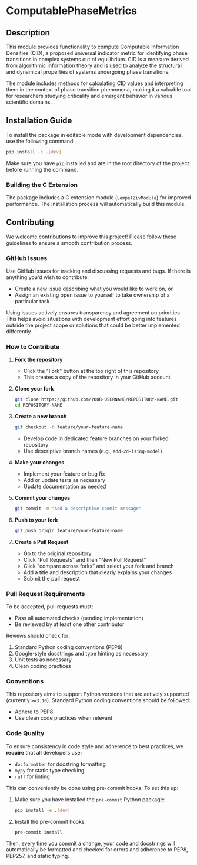 # ComputablePhaseMetrics

## Description
This module provides functionality to compute Computable Information Densities (CID), 
a proposed universal indicator metric for identifying phase transitions in complex systems out of equilibrium. 
CID is a measure derived from algorithmic information theory and is used to analyze 
the structural and dynamical properties of systems undergoing phase transitions. 

The module includes methods for calculating CID values and interpreting them in the 
context of phase transition phenomena, making it a valuable tool for researchers 
studying criticality and emergent behavior in various scientific domains.

## Installation Guide

To install the package in editable mode with development dependencies, use the following command:

```bash
pip install -e .[dev]
```

Make sure you have `pip` installed and are in the root directory of the project before running the command.

### Building the C Extension
The package includes a C extension module (`LempelZivModule`) for improved performance. The installation process will automatically build this module.

## Contributing

We welcome contributions to improve this project! Please follow these guidelines to ensure a smooth contribution process.

### GitHub Issues

Use GitHub issues for tracking and discussing requests and bugs. If there is anything you'd wish to contribute:
- Create a new issue describing what you would like to work on, or
- Assign an existing open issue to yourself to take ownership of a particular task

Using issues actively ensures transparency and agreement on priorities. This helps avoid situations with development effort going into features outside the project scope or solutions that could be better implemented differently.

### How to Contribute

1. **Fork the repository**
   - Click the "Fork" button at the top right of this repository
   - This creates a copy of the repository in your GitHub account

2. **Clone your fork**
   ```bash
   git clone https://github.com/YOUR-USERNAME/REPOSITORY-NAME.git
   cd REPOSITORY-NAME
   ```

3. **Create a new branch**
   ```bash
   git checkout -b feature/your-feature-name
   ```
   - Develop code in dedicated feature branches on your forked repository
   - Use descriptive branch names (e.g., `add-2d-ising-model`)

4. **Make your changes**
   - Implement your feature or bug fix
   - Add or update tests as necessary
   - Update documentation as needed

5. **Commit your changes**
   ```bash
   git commit -m "Add a descriptive commit message"
   ```

6. **Push to your fork**
   ```bash
   git push origin feature/your-feature-name
   ```

7. **Create a Pull Request**
   - Go to the original repository
   - Click "Pull Requests" and then "New Pull Request"
   - Click "compare across forks" and select your fork and branch
   - Add a title and description that clearly explains your changes
   - Submit the pull request

### Pull Request Requirements

To be accepted, pull requests must:
- Pass all automated checks (pending implementation)
- Be reviewed by at least one other contributor

Reviews should check for:
1. Standard Python coding conventions (PEP8)
2. Google-style docstrings and type hinting as necessary
3. Unit tests as necessary
4. Clean coding practices

### Conventions

This repository aims to support Python versions that are actively supported (currently `>=3.10`). 
Standard Python coding conventions should be followed:
- Adhere to PEP8
- Use clean code practices when relevant

### Code Quality

To ensure consistency in code style and adherence to best practices, we **require** that all developers use:
- `docformatter` for docstring formatting
- `mypy` for static type checking
- `ruff` for linting

This can conveniently be done using pre-commit hooks. To set this up:

1. Make sure you have installed the `pre-commit` Python package:
   ```bash
   pip install -e .[dev]
   ```

2. Install the pre-commit hooks:
   ```bash
   pre-commit install
   ```

Then, every time you commit a change, your code and docstrings will automatically be formatted and checked for errors and adherence to PEP8, PEP257, and static typing.
